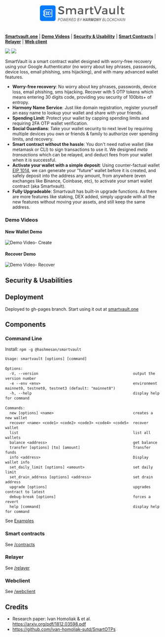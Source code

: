 
<p align="center">
  <img src="./webclient/public/logo_smartvault.png"" height ="55" alt="" align="middle" style="margin:25px" />

[**Smartvault.one**](https://smartvault.one) | 
[**Demo Videos**](#demo-videos) |
[**Security & Usability**](#security--usabilities) |
[**Smart Contracts**](#smart-contracts) |
[**Relayer**](#relayer) |
[**Web client**](#Webclient)

![](https://github.com/hashmesan/harmony-totp/actions/workflows/docker-test.yml/badge.svg?branch=develop)
![](https://github.com/hashmesan/harmony-totp/actions/workflows/webclient.yml/badge.svg?branch=develop)

</p>

SmartVault is a smart contract wallet designed with worry-free recovery using your Google Authenticator (no worry about key phrases, passwords, device loss, email phishing, sms hijacking), and with many advanced wallet features.

* **Worry-free recovery**: No worry about key phrases, passwords, device loss, email phishing, sms hijacking. Recover with 5 OTP tokens which means entering 30 digits code, providing you security of 100bits+ of entropy.
* **Harmony Name Service**: Just like domain registration, register yourself an easy name to lookup  your wallet and share with your friends.
* **Spending Limit**: Protect your wallet by capping spending limits and requiring 2FA OTP wallet verification.
* **Social Guardians**: Take your wallet security to next level by requiring multiple devices you own or friends & family to authorize over spending limits, and recovery. 
* **Smart contract without the hassle**: You don't need native wallet (like metamask or CLI) to sign transactions to use it. We designed *meta transactions* which can be relayed, and deduct fees from your wallet when it is successful.
* **Activate your wallet with a simple deposit**: Using counter-factual wallet [EIP 1014](https://eips.ethereum.org/EIPS/eip-1014), we can generate your "future" wallet before it is created, and safely deposit into the address any amount, from anywhere (even exchanges like Binance, Coinbase, etc), to activate your smart wallet contract (aka Smartvault).
* **Fully Upgradeable**: Smartvault has built-in upgrade functions. As there are more features like staking, DEX added, simply upgrade with all the new features without moving your assets, and still keep the same address.

### Demo Videos
#### New Wallet Demo
![Demo Video- Create](designs/create.gif)

#### Recover Demo
![Demo Video- Recover](designs/recover.gif)

## Security & Usabilities

## Deployment

Deployed to gh-pages branch.
Start using it out at [smartvault.one](https://smartvaule.one)

## Components

### Command Line

Install: `npm -g @hashmesan/smartvault`

```
Usage: smartvault [options] [command]

Options:
  -V, --version                                           output the version number
  -e --env <env>                                          environment mainnet0, testnet0, testnet3 (default: "mainnet0")
  -h, --help                                              display help for command

Commands:
  new [options] <name>                                    creates a new wallet
  recover <name> <code1> <code2> <code3> <code4> <code5>  recover wallet
  list                                                    list all wallets
  balance <address>                                       get balance
  transfer [options] [to] [amount]                        Transfer funds
  info <address>                                          Display wallet info
  set_daily_limit [options] <amount>                      set daily limit
  set_drain_address [options] <address>                   set drain address
  upgrade [options]                                       upgrades contract to latest
  debug-break [options]                                   forces a revert
  help [command]                                          display help for command
```

See [Examples](https://github.com/hashmesan/harmony-totp/wiki/CLI-Examples)

### Smart contracts

See [/contracts](/contracts/README.md)

### Relayer

See [/relayer](/relayer/README.md)

### Webclient

See [/webclient](/webclient/README.md)

## Credits

* Research paper: Ivan Homoliak & et al. https://arxiv.org/pdf/1812.03598.pdf
* https://github.com/ivan-homoliak-sutd/SmartOTPs
